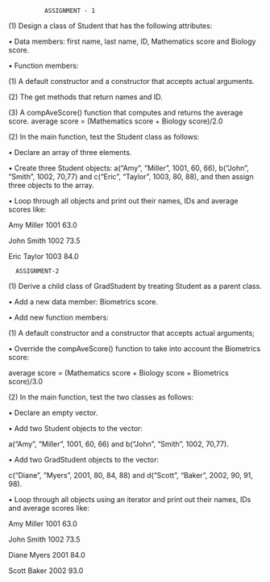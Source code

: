               ASSIGNMENT - 1

(1)	Design a class of Student that has the following attributes:

•	Data members: first name, last name, ID, Mathematics score and Biology score.

•	Function members: 

(1) A default constructor and a constructor that accepts actual arguments.

(2) The get methods that return names and ID. 

(3) A compAveScore() function that computes and returns the average score. average score = (Mathematics score + Biology score)/2.0

(2)	In the main function, test the Student class as follows:

•	Declare an array of three elements.

•	Create three Student objects:  a(“Amy”, ”Miller”, 1001, 60, 66),  b(“John”, “Smith”, 1002, 70,77) and c(“Eric”, “Taylor”, 1003, 80, 88), and then assign three objects to the array.

•	Loop through all objects and print out their names, IDs and average scores like:

Amy   Miller  1001  63.0

John  Smith   1002  73.5

Eric  Taylor  1003  84.0



      ASSIGNMENT-2  

(1)	Derive a child class of GradStudent by treating Student as a parent class.

•	Add a new data member: Biometrics score. 

•	Add new function members: 

(1) A default constructor and a constructor that accepts actual arguments; 

•	Override the compAveScore() function to take into account the Biometrics score:

average score = (Mathematics score + Biology score + Biometrics score)/3.0


(2)	In the main function, test the two classes as follows:

•	Declare an empty vector.

•	Add two Student objects to the vector:  

a(“Amy”, ”Miller”, 1001, 60, 66) and  b(“John”, “Smith”, 1002, 70,77).

•	Add two GradStudent objects to the vector: 

c(“Diane”, ”Myers”, 2001, 80, 84, 88) and  d(“Scott”, “Baker”, 2002, 90, 91, 98).

•	Loop through all objects using an iterator and print out their names, IDs and average scores like:


Amy    Miller  1001  63.0

John   Smith   1002  73.5

Diane  Myers   2001  84.0

Scott  Baker   2002  93.0
